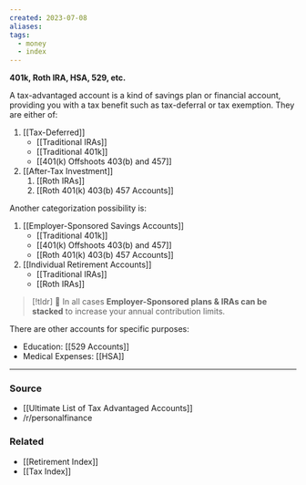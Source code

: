 ```yaml
---
created: 2023-07-08
aliases: 
tags:
  - money
  - index
---
```

**401k, Roth IRA, HSA, 529, etc.**

A tax-advantaged account is a kind of savings plan or financial account, providing you with a tax benefit such as tax-deferral or tax exemption. They are either of:

1. [[Tax-Deferred]]
    - [[Traditional IRAs]]
    - [[Traditional 401k]]
    - [[401(k) Offshoots 403(b) and 457]]
2. [[After-Tax Investment]] 
    1. [[Roth IRAs]] 
    2. [[Roth 401(k) 403(b) 457 Accounts]]

Another categorization possibility is:

1. [[Employer-Sponsored Savings Accounts]] 
    - [[Traditional 401k]]
    - [[401(k) Offshoots 403(b) and 457]]
    - [[Roth 401(k) 403(b) 457 Accounts]]
2. [[Individual Retirement Accounts]] 
    - [[Traditional IRAs]]
    - [[Roth IRAs]]

> [!tldr] 🤑 In all cases **Employer-Sponsored plans & IRAs can be stacked** to increase your annual contribution limits.

There are other accounts for specific purposes:

- Education: [[529 Accounts]]
- Medical Expenses: [[HSA]]

---
### Source
- [[Ultimate List of Tax Advantaged Accounts]]
- /r/personalfinance

### Related
- [[Retirement Index]]
- [[Tax Index]]